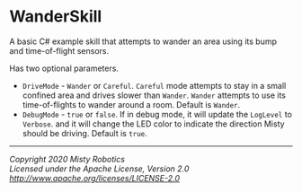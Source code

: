 # WanderSkill

A basic C# example skill that attempts to wander an area using its bump and time-of-flight sensors.

Has two optional parameters.

- `DriveMode` - `Wander` or `Careful`. `Careful` mode attempts to stay in a small confined area and drives slower than `Wander`.  `Wander` attempts to use its time-of-flights to wander around a room. Default is `Wander`.
- `DebugMode` - `true` or `false`. If in debug mode, it will update the `LogLevel` to `Verbose`. and it will change the LED color to indicate the direction Misty should be driving. Default is `true`.

---

*Copyright 2020 Misty Robotics*<br>
*Licensed under the Apache License, Version 2.0*<br>
*http://www.apache.org/licenses/LICENSE-2.0*
